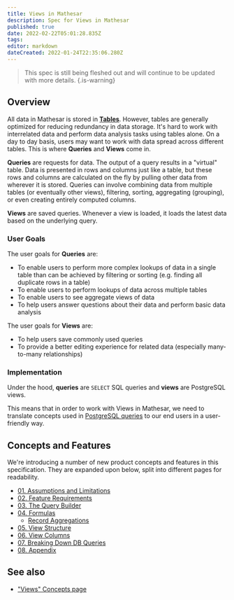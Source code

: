 ```yaml
---
title: Views in Mathesar
description: Spec for Views in Mathesar
published: true
date: 2022-02-22T05:01:28.835Z
tags: 
editor: markdown
dateCreated: 2022-01-24T22:35:06.280Z
---
```



> This spec is still being fleshed out and will continue to be updated with more details.
{.is-warning}

## Overview
All data in Mathesar is stored in **[Tables](/en/product/concepts/tables)**. However, tables are generally optimized for reducing redundancy in data storage. It's hard to work with interrelated data and perform data analysis tasks using tables alone. On a day to day basis, users may want to work with data spread across different tables. This is where **Queries** and **Views** come in.

**Queries** are requests for data. The output of a query results in a "virtual" table. Data is presented in rows and columns just like a table, but these rows and columns are calculated on the fly by pulling other data from wherever it is stored. Queries can involve combining data from multiple tables (or eventually other views), filtering, sorting, aggregating (grouping), or even creating entirely computed columns.

**Views** are saved queries. Whenever a view is loaded, it loads the latest data based on the underlying query.

### User Goals
The user goals for **Queries** are:
- To enable users to perform more complex lookups of data in a single table than can be achieved by filtering or sorting (e.g. finding all duplicate rows in a table)
- To enable users to perform lookups of data across multiple tables
- To enable users to see aggregate views of data
- To help users answer questions about their data and perform basic data analysis

The user goals for **Views** are:
- To help users save commonly used queries
- To provide a better editing experience for related data (especially many-to-many relationships)

### Implementation
Under the hood, **queries** are `SELECT` SQL queries and **views** are PostgreSQL views. 

This means that in order to work with Views in Mathesar, we need to translate concepts used in [PostgreSQL queries](https://www.postgresql.org/docs/14/queries.html) to our end users in a user-friendly way. 

## Concepts and Features
We're introducing a number of new product concepts and features in this specification. They are expanded upon below, split into different pages for readability.

- [01. Assumptions and Limitations](/product/specs/2022-01-views/01-assumptions)
- [02. Feature Requirements](/product/specs/2022-01-views/02-feature-requirements)
- [03. The Query Builder](/en/product/specs/2022-01-views/03-the-query-builder)
- [04. Formulas](/en/product/specs/2022-01-views/04-formulas)
    - [Record Aggregations](/en/product/specs/2022-01-views/04-formulas/record-aggregations)
- [05. View Structure](/en/product/specs/2022-01-views/05-view-structure)
- [06. View Columns](/en/product/specs/2022-01-views/06-view-columns)
- [07. Breaking Down DB Queries](/en/product/specs/2022-01-views/07-breaking-down-db-queries)
- [08. Appendix](/en/product/specs/2022-01-views/08-appendix)

## See also
- ["Views" Concepts page](/en/product/concepts/views)
